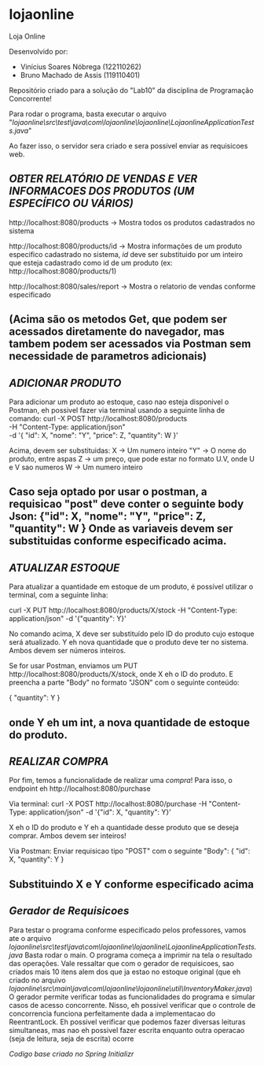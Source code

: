 # lojaonline
Loja Online

Desenvolvido por: 
- Vinícius Soares Nóbrega (122110262)
- Bruno Machado de Assis (119110401)

Repositório criado para a solução do "Lab10" da disciplina de Programação Concorrente!

Para rodar o programa, basta executar o arquivo "_lojaonline\src\test\java\com\lojaonline\lojaonline\LojaonlineApplicationTests.java_"

Ao fazer isso, o servidor sera criado e sera possivel enviar as requisicoes web.

*OBTER RELATÓRIO DE VENDAS E VER INFORMACOES DOS PRODUTOS (UM ESPECÍFICO OU VÁRIOS)*
---
http://localhost:8080/products -> Mostra todos os produtos cadastrados no sistema

http://localhost:8080/products/id -> Mostra informações de um produto especifico cadastrado no sistema, _id_ deve ser substituido por um inteiro que esteja cadastrado como id de um produto
(ex: http://localhost:8080/products/1)

http://localhost:8080/sales/report -> Mostra o relatorio de vendas conforme especificado

(Acima são os metodos Get, que podem ser acessados diretamente do navegador, mas tambem podem ser acessados via Postman sem necessidade de parametros adicionais)
---


*ADICIONAR PRODUTO*
-----------------------------------------
Para adicionar um produto ao estoque, caso nao esteja disponivel o Postman, eh possivel fazer via terminal usando a seguinte linha de comando:
curl -X POST http://localhost:8080/products \
     -H "Content-Type: application/json" \
     -d '{
           "id": X,
           "nome": "Y",
           "price": Z,
           "quantity": W
         }'

Acima, devem ser substituidas:
X -> Um numero inteiro
"Y" -> O nome do produto, entre aspas
Z -> um preço, que pode estar no formato U.V, onde U e V sao numeros
W -> Um numero inteiro

Caso seja optado por usar o postman, a requisicao "post" deve conter o seguinte body Json:
 {"id": X,
           "nome": "Y",
           "price": Z,
           "quantity": W
 }
 Onde as variaveis devem ser substituidas conforme especificado acima.
---
*ATUALIZAR ESTOQUE*
---
Para atualizar a quantidade em estoque de um produto, é possível utilizar o terminal, com a seguinte linha:

curl -X PUT http://localhost:8080/products/X/stock -H "Content-Type: application/json" -d '{"quantity": Y}'

No comando acima, X deve ser substituído pelo ID do produto cujo estoque será atualizado.
Y eh nova quantidade que o produto deve ter no sistema.
Ambos devem ser números inteiros.

Se for usar Postman, enviamos um PUT http://localhost:8080/products/X/stock, onde X eh o ID do produto.
E preencha a parte "Body" no formato "JSON" com o seguinte conteúdo:

{ "quantity": Y }

onde Y eh um int, a nova quantidade de estoque do produto.
---
*REALIZAR COMPRA*
---
Por fim, temos a funcionalidade de realizar uma _compra_!
Para isso, o endpoint eh http://localhost:8080/purchase

Via terminal:
curl -X POST http://localhost:8080/purchase -H "Content-Type: application/json" -d '{"id": X, "quantity": Y}'

X eh o ID do produto e Y eh a quantidade desse produto que se deseja comprar.
Ambos devem ser inteiros!

Via Postman:
Enviar requisicao tipo "POST" com o seguinte "Body":
{ "id": X, "quantity": Y }

Substituindo X e Y conforme especificado acima
---
*Gerador de Requisicoes*
---
Para testar o programa conforme especificado pelos professores, vamos ate o arquivo
_lojaonline\src\test\java\com\lojaonline\lojaonline\LojaonlineApplicationTests.java_
Basta rodar o main.
O programa começa a imprimir na tela o resultado das operações.
Vale ressaltar que com o gerador de requisicoes, sao criados mais 10 itens alem dos que ja estao no estoque original
(que eh criado no arquivo _lojaonline\src\main\java\com\lojaonline\lojaonline\util\InventoryMaker.java_)
O gerador permite verificar todas as funcionalidades do programa e simular casos de acesso concorrente.
Nisso, eh possivel verificar que o controle de concorrencia funciona perfeitamente dada a implementacao do ReentrantLock.
Eh possivel verificar que podemos fazer diversas leituras simultaneas, mas nao eh possivel fazer escrita enquanto outra operacao (seja de leitura, seja de escrita) ocorre

*Codigo base criado no _Spring Initializr_*